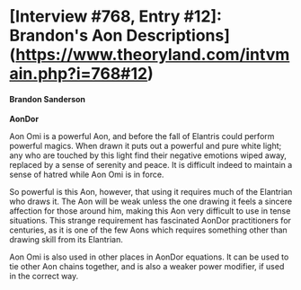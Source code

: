 # [Interview #768, Entry #12]: Brandon's Aon Descriptions](https://www.theoryland.com/intvmain.php?i=768#12)

#### Brandon Sanderson

**AonDor**

Aon Omi is a powerful Aon, and before the fall of Elantris could perform powerful magics. When drawn it puts out a powerful and pure white light; any who are touched by this light find their negative emotions wiped away, replaced by a sense of serenity and peace. It is difficult indeed to maintain a sense of hatred while Aon Omi is in force.

So powerful is this Aon, however, that using it requires much of the Elantrian who draws it. The Aon will be weak unless the one drawing it feels a sincere affection for those around him, making this Aon very difficult to use in tense situations. This strange requirement has fascinated AonDor practitioners for centuries, as it is one of the few Aons which requires something other than drawing skill from its Elantrian.

Aon Omi is also used in other places in AonDor equations. It can be used to tie other Aon chains together, and is also a weaker power modifier, if used in the correct way.

